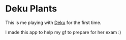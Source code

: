 # Deku Plants

This is me playing with [Deku](https://github.com/dekujs/deku) for the first time.

I made this app to help my gf to prepare for her exam :)